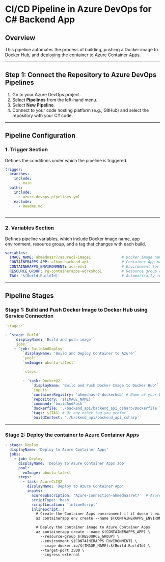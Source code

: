 # CI/CD Pipeline in Azure DevOps for C# Backend App

## Overview

This pipeline automates the process of building, pushing a Docker image to Docker Hub, and deploying the container to Azure Container Apps.

---

## Step 1: Connect the Repository to Azure DevOps Pipelines

1. Go to your Azure DevOps project.
2. Select **Pipelines** from the left-hand menu.
3. Select **New Pipeline**.
4. Connect to your code hosting platform (e.g., GitHub) and select the repository with your C# code.

---

## Pipeline Configuration

### 1. Trigger Section

Defines the conditions under which the pipeline is triggered.

```yaml
trigger:
  branches:
    include:
      - main
  paths:
    include:
      - azure-devops-pipelines.yml
    exclude:
      - Readme.md
	  
```

---

### 2. Variables Section
Defines pipeline variables, which include Docker image name, app environment, resource group, and a tag that changes with each build.
```yaml
variables:
  IMAGE_NAME: ahmednasr7/azureci-image1              # Docker image name in Docker Hub
  CONTAINERAPPS_APP: album-backend-api               # Container App name for the backend
  CONTAINERAPPS_ENVIRONMENT: aca-env1                # Environment for the Container App backend
  RESOURCE_GROUP: rg-containerapps-workshop1         # Resource group containing all resources
  TAG: '$(Build.BuildId)'                            # Automatically increments with each build
```

---

## Pipeline Stages

### Stage 1: Build and Push Docker Image to Docker Hub using Service Connection
```yaml
`stages:`

- `stage: Build`  
    `displayName: 'Build and push image'`  
    `jobs:`
    - `job: BuildAndDeploy`  
        `displayName: 'Build and Deploy Container to Azure'`  
        `pool:`  
        `vmImage: ubuntu-latest`
        
        `steps:`
        
        - `task: Docker@2`  
            `displayName: 'Build and Push Docker Image to Docker Hub'`  
            `inputs:`  
            `containerRegistry: 'ahmednasr7-dockerhub' # Name of your Docker Hub service connection`  
            `repository: '$(IMAGE_NAME)'`  
            `command: 'buildAndPush'`  
            `dockerfile: './backend_api/backend_api_csharp/Dockerfile'`  
            `tags: $(TAG) # Or any other tag you prefer`  
            `buildContext: './backend_api/backend_api_csharp'`
```

---

### Stage 2: Deploy the container to Azure Container Apps

```yaml
- stage: Deploy
  displayName: 'Deploy to Azure Container Apps'
  jobs:
    - job: Deploy
      displayName: 'Deploy to Azure Container Apps Job'
      pool:
        vmImage: ubuntu-latest
      steps:
        - task: AzureCLI@2
          displayName: 'Deploy to Azure Container App'
          inputs:
            azureSubscription: 'Azure-connection-ahmednasret7'  # Azure service connection
            scriptType: 'bash'
            scriptLocation: 'inlineScript'
            inlineScript: |
              # Create the Container Apps environment if it doesn't exist
              az containerapp env create --name $(CONTAINERAPPS_ENVIRONMENT) --resource-group $(RESOURCE_GROUP)

              # Deploy the container image to Azure Container Apps
              az containerapp create --name $(CONTAINERAPPS_APP) \
                --resource-group $(RESOURCE_GROUP) \
                --environment $(CONTAINERAPPS_ENVIRONMENT) \
                --image docker.io/$(IMAGE_NAME):$(Build.BuildId) \
                --target-port 3500 \
                --ingress external

```           